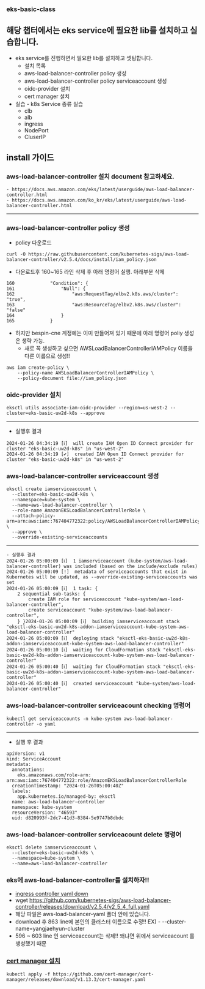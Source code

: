 ### eks-basic-class
해당 챕터에서는 eks service에 필요한 lib를 설치하고 실습합니다.
---

- eks service를 진행하면서 필요한 lib를 설치하고 셋팅합니다.
  * 설치 목록
  * aws-load-balancer-controller policy 생성
  * aws-load-balancer-controller policy serviceaccount 생성
  * oidc-provider 설치
  * cert manager 설치
- 실습 - k8s Service 종류 실습
  * clb 
  * alb
  * ingress 
  * NodePort
  * CluserIP

## install 가이드

### aws-load-balancer-controller 설치 document 참고하세요.
```
- https://docs.aws.amazon.com/eks/latest/userguide/aws-load-balancer-controller.html
- https://docs.aws.amazon.com/ko_kr/eks/latest/userguide/aws-load-balancer-controller.html
```
---


### aws-load-balancer-controller policy 생성

-  policy 다운로드
```
curl -O https://raw.githubusercontent.com/kubernetes-sigs/aws-load-balancer-controller/v2.5.4/docs/install/iam_policy.json
```
  


- 다운로드후 160~165 라인 삭제 후 아래 명령어 실행. 아래부분 삭제
```
160             "Condition": {
161                 "Null": {
162                     "aws:RequestTag/elbv2.k8s.aws/cluster": "true",
163                     "aws:ResourceTag/elbv2.k8s.aws/cluster": "false"
164                 }
165             }
```


- 하지만 bespin-cne 계정에는 이미 만들어져 있기 때문에 아래 명령어 poliy 생성은 생략 가능.
  * 새로 꼭 생성하고 싶으면 AWSLoadBalancerControllerIAMPolicy 이름을 다른 이름으로 생성!! 
```
aws iam create-policy \
    --policy-name AWSLoadBalancerControllerIAMPolicy \
    --policy-document file://iam_policy.json
```

### oidc-provider 설치
```
eksctl utils associate-iam-oidc-provider --region=us-west-2 --cluster=eks-basic-uw2d-k8s --approve
```
---  
- 실행후 결과
```
2024-01-26 04:34:19 [ℹ]  will create IAM Open ID Connect provider for cluster "eks-basic-uw2d-k8s" in "us-west-2"
2024-01-26 04:34:19 [✔]  created IAM Open ID Connect provider for cluster "eks-basic-uw2d-k8s" in "us-west-2"
```

### aws-load-balancer-controller serviceaccount 생성
```
eksctl create iamserviceaccount \
  --cluster=eks-basic-uw2d-k8s \
  --namespace=kube-system \
  --name=aws-load-balancer-controller \
  --role-name AmazonEKSLoadBalancerControllerRole \
  --attach-policy-arn=arn:aws:iam::767404772322:policy/AWSLoadBalancerControllerIAMPolicy \
  --approve \
  --override-existing-serviceaccounts
```
---
```
- 실행후 결과 
2024-01-26 05:00:09 [ℹ]  1 iamserviceaccount (kube-system/aws-load-balancer-controller) was included (based on the include/exclude rules)
2024-01-26 05:00:09 [!]  metadata of serviceaccounts that exist in Kubernetes will be updated, as --override-existing-serviceaccounts was set
2024-01-26 05:00:09 [ℹ]  1 task: {
    2 sequential sub-tasks: {
        create IAM role for serviceaccount "kube-system/aws-load-balancer-controller",
        create serviceaccount "kube-system/aws-load-balancer-controller",
    } }2024-01-26 05:00:09 [ℹ]  building iamserviceaccount stack "eksctl-eks-basic-uw2d-k8s-addon-iamserviceaccount-kube-system-aws-load-balancer-controller"
2024-01-26 05:00:09 [ℹ]  deploying stack "eksctl-eks-basic-uw2d-k8s-addon-iamserviceaccount-kube-system-aws-load-balancer-controller"
2024-01-26 05:00:10 [ℹ]  waiting for CloudFormation stack "eksctl-eks-basic-uw2d-k8s-addon-iamserviceaccount-kube-system-aws-load-balancer-controller"
2024-01-26 05:00:40 [ℹ]  waiting for CloudFormation stack "eksctl-eks-basic-uw2d-k8s-addon-iamserviceaccount-kube-system-aws-load-balancer-controller"
2024-01-26 05:00:40 [ℹ]  created serviceaccount "kube-system/aws-load-balancer-controller"
```


### aws-load-balancer-controller serviceacount checking 명령어
```
kubectl get serviceaccounts -n kube-system aws-load-balancer-controller -o yaml
```
---
- 실행 후 결과
```
apiVersion: v1
kind: ServiceAccount
metadata:
  annotations:
    eks.amazonaws.com/role-arn: arn:aws:iam::767404772322:role/AmazonEKSLoadBalancerControllerRole
  creationTimestamp: "2024-01-26T05:00:40Z"
  labels:
    app.kubernetes.io/managed-by: eksctl
  name: aws-load-balancer-controller
  namespace: kube-system
  resourceVersion: "46593"
  uid: d820993f-2dc7-41d3-8384-5e9747b8dbdc
```

### aws-load-balancer-controller serviceacount delete 명령어
```
eksctl delete iamserviceaccount \
  --cluster=eks-basic-uw2d-k8s \
  --namespace=kube-system \
  --name=aws-load-balancer-controller
```

### eks에 aws-load-balancer-controller를 설치하자!!   
- [ingress controller yaml down](https://github.com/kubernetes-sigs/aws-load-balancer-controller/releases/download/v2.5.4/v2_5_4_full.yaml)
- wget https://github.com/kubernetes-sigs/aws-load-balancer-controller/releases/download/v2.5.4/v2_5_4_full.yaml 
- 해당 파일은 aws-load-balancer-yaml 폴더 안에 있습니다.
- download 후 863 line에 본인의 클러스터 이름으로 수정!! EX) - --cluster-name=yangjaehyun-cluster
- 596 ~ 603 line 인 serviceaccount는 삭제!! 왜냐면 위에서 serviceacount 를 생성했기 때문




###  [cert manager 설치](https://cert-manager.io/docs/installation/)
```
kubectl apply -f https://github.com/cert-manager/cert-manager/releases/download/v1.13.3/cert-manager.yaml
```
